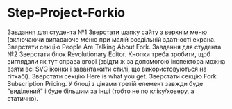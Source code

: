 # Step-Project-Forkio

Завдання для студента №1
Зверстати шапку сайту з верхнім меню (включаючи випадаюче меню при малій роздільній здатності екрана.
Зверстати секцію People Are Talking About Fork.
Завдання для студента №2
Зверстати блок Revolutionary Editor. Кнопки треба зробити, щоб виглядали як тут справа вгорі (звідти ж за допомогою інспектора можна взяти всі SVG іконки і завантажити стилі, що використовуються на гітхабі).
Зверстати секцію Here is what you get.
Зверстати секцію Fork Subscription Pricing. У блоці з цінами третій елемент завжди буде "виділений" і буде більшим за інші (тобто не по кліку/ховеру, а статично).